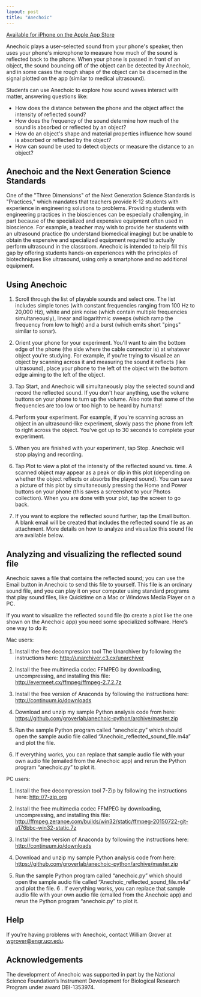 ```yaml
---
layout: post
title: "Anechoic"
---
```


[Available for iPhone on the Apple App Store](https://itunes.apple.com/us/app/anechoic/id1014061397)

Anechoic plays a user-selected sound from your phone's speaker, then uses your phone's microphone to measure how much of the sound is reflected back to the phone. When your phone is passed in front of an object, the  sound bouncing off of the object can be detected by Anechoic, and in some cases the rough shape of the object can be discerned in the signal plotted on the app (similar to medical ultrasound).

Students can use Anechoic to explore how sound waves interact with matter, answering questions like:

  * How does the distance between the phone and the object affect the intensity of reflected sound?
  * How does the frequency of the sound determine how much of the sound is absorbed or reflected by an object?
  * How do an object's shape and material properties influence how sound is absorbed or reflected by the object?
  * How can sound be used to detect objects or measure the distance to an object? 


Anechoic and the Next Generation Science Standards
--------------------------------------------------

One of the "Three Dimensions" of the Next Generation Science Standards is "Practices," which mandates that teachers provide K-12 students with experience in engineering solutions to problems.  Providing students with engineering practices in the biosciences can be especially challenging, in part because of the specialized and expensive equipment often used in bioscience. For example, a teacher may wish to provide her students with an ultrasound practice (to understand biomedical imaging) but be unable to obtain the expensive and specialized equipment required to actually perform ultrasound in the classroom.  Anechoic is intended to help fill this gap by offering students hands-on experiences with the principles of biotechniques like ultrasound, using only a smartphone and no additional equipment.

Using Anechoic
--------------

1.  Scroll through the list of playable sounds and select one.  The list includes simple tones (with constant frequencies ranging from 100 Hz to 20,000 Hz), white and pink noise (which contain multiple frequencies simultaneously), linear and logarithmic sweeps (which ramp the frequency from low to high) and a burst (which emits short "pings" similar to sonar).

2.  Orient your phone for your experiment.  You'll want to aim the bottom edge of the phone (the side where the cable connector is) at whatever object you're studying.  For example, if you're trying to visualize an object by scanning across it and measuring the sound it reflects (like ultrasound), place your phone to the left of the object with the bottom edge aiming to the left of the object.

3.  Tap Start, and Anechoic will simultaneously play the selected sound and record the reflected sound.  If you don't hear anything, use the volume buttons on your phone to turn up the volume.  Also note that some of the frequencies are too low or too high to be heard by humans!

4.  Perform your experiment.  For example, if you're scanning across an object in an ultrasound-like experiment, slowly pass the phone from left to right across the object.  You've got up to 30 seconds to complete your experiment.

5.  When you are finished with your experiment, tap Stop.  Anechoic will stop playing and recording.

6.  Tap Plot to view a plot of the intensity of the reflected sound vs. time.  A scanned object may appear as a peak or dip in this plot (depending on whether the object reflects or absorbs the played sound).  You can save a picture of this plot by simultaneously pressing the Home and Power buttons on your phone (this saves a screenshot to your Photos collection).  When you are done with your plot, tap the screen to go back.

7.  If you want to explore the reflected sound further, tap the Email button.  A blank email will be created that includes the reflected sound file as an attachment.  More details on how to analyze and visualize this sound file are available below.



Analyzing and visualizing the reflected sound file
--------------------------------------------------

Anechoic saves a file that contains the reflected sound; you can use the Email button in Anechoic to send this file to yourself.  This file is an ordinary sound file, and you can play it on your computer using standard programs that play sound files, like Quicktime on a Mac or Windows Media Player on a PC.

If you want to visualize the reflected sound file (to create a plot like the one shown on the Anechoic app) you need some specialized software.  Here’s one way to do it:

Mac users:

1. Install the free decompression tool The Unarchiver by following the instructions here:  http://unarchiver.c3.cx/unarchiver

2. Install the free multimedia codec FFMPEG by downloading, uncompressing, and installing this file:  http://evermeet.cx/ffmpeg/ffmpeg-2.7.2.7z

3. Install the free version of Anaconda by following the instructions here:  http://continuum.io/downloads

4. Download and unzip my sample Python analysis code from here:  https://github.com/groverlab/anechoic-python/archive/master.zip

5. Run the sample Python program called “anechoic.py” which should open the sample audio file called “Anechoic_reflected_sound_file.m4a” and plot the file.

6. If everything works, you can replace that sample audio file with your own audio file (emailed from the Anechoic app) and rerun the Python program “anechoic.py” to plot it.


PC users:

1. Install the free decompression tool 7-Zip by following the instructions here:  http://7-zip.org

2. Install the free multimedia codec FFMPEG by downloading, uncompressing, and installing this file:  http://ffmpeg.zeranoe.com/builds/win32/static/ffmpeg-20150722-git-a176bbc-win32-static.7z

3. Install the free version of Anaconda by following the instructions here:  http://continuum.io/downloads

4. Download and unzip my sample Python analysis code from here:  https://github.com/groverlab/anechoic-python/archive/master.zip

5. Run the sample Python program called “anechoic.py” which should open the sample audio file called “Anechoic_reflected_sound_file.m4a” and plot the file.
6
. If everything works, you can replace that sample audio file with your own audio file (emailed from the Anechoic app) and rerun the Python program “anechoic.py” to plot it.


Help
----

If you're having problems with Anechoic, contact William Grover at wgrover@engr.ucr.edu.



Acknowledgements
----------------

The development of Anechoic was supported in part by the National Science Foundation’s Instrument Development for Biological Research Program under award DBI-1353974.